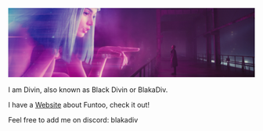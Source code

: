 <img alt="banner" src="2049.jpg" >

I am Divin, also known as Black Divin or BlakaDiv.

I have a [Website](https://funtoo.net/) about Funtoo, check it out!

Feel free to add me on discord: blakadiv
